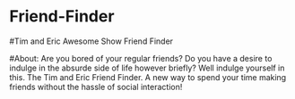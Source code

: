 # Friend-Finder

#Tim and Eric Awesome Show Friend Finder

#About: Are you bored of your regular friends? Do you have a desire to indulge in the absurde side of life however briefly? Well indulge yourself in this. The Tim and Eric Friend Finder. A new way to spend your time making friends without the hassle of social interaction!

